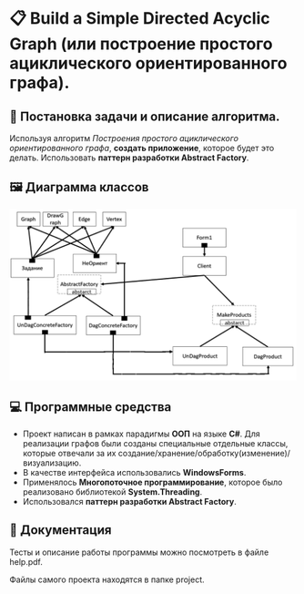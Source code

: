 # 📋 Build a Simple Directed Acyclic Graph (или построение простого ациклического ориентированного графа).
## 📖 Постановка задачи и описание алгоритма.
Используя алгоритм _Построения простого ациклического ориентированного графа_, __создать приложение__, которое будет это делать. Использовать __паттерн разработки Abstract Factory__.

## 🖼️ Диаграмма классов
![Диаграмма классов](./diag.png)

## 💻 Программные средства
* Проект написан в рамках парадигмы **ООП** на языке **C#**. Для реализации графов были созданы специальные отдельные классы, которые отвечали за их создание/хранение/обработку(изменение)/визуализацию.
* В качестве интерфейса использовались **WindowsForms**.
* Применялось **Многопоточное программирование**, которое было реализовано библиотекой **System.Threading**.
* Использовался __паттерн разработки Abstract Factory__.

## 📁 Документация
Тесты и описание работы программы можно посмотреть в файле help.pdf.

Файлы самого проекта находятся в папке project.
